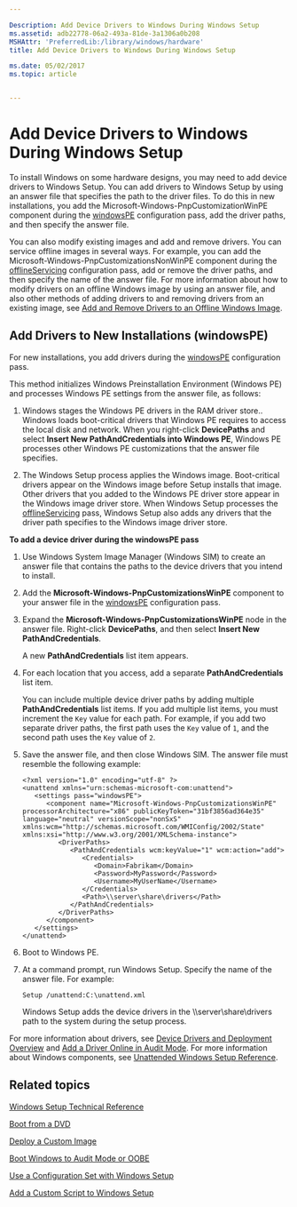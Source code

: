 ```yaml
---

Description: Add Device Drivers to Windows During Windows Setup
ms.assetid: adb22778-06a2-493a-81de-3a1306a0b208
MSHAttr: 'PreferredLib:/library/windows/hardware'
title: Add Device Drivers to Windows During Windows Setup

ms.date: 05/02/2017
ms.topic: article


---
```


# Add Device Drivers to Windows During Windows Setup


To install Windows on some hardware designs, you may need to add device drivers to Windows Setup. You can add drivers to Windows Setup by using an answer file that specifies the path to the driver files. To do this in new installations, you add the Microsoft-Windows-PnpCustomizationWinPE component during the [windowsPE](windowspe.md) configuration pass, add the driver paths, and then specify the answer file.

You can also modify existing images and add and remove drivers. You can service offline images in several ways. For example, you can add the Microsoft-Windows-PnpCustomizationsNonWinPE component during the [offlineServicing](offlineservicing.md) configuration pass, add or remove the driver paths, and then specify the name of the answer file. For more information about how to modify drivers on an offline Windows image by using an answer file, and also other methods of adding drivers to and removing drivers from an existing image, see [Add and Remove Drivers to an Offline Windows Image](add-and-remove-drivers-to-an-offline-windows-image.md).

## <span id="bkmk_1"></span><span id="BKMK_1"></span> Add Drivers to New Installations (windowsPE)


For new installations, you add drivers during the [windowsPE](windowspe.md) configuration pass.

This method initializes Windows Preinstallation Environment (Windows PE) and processes Windows PE settings from the answer file, as follows:

1.  Windows stages the Windows PE drivers in the RAM driver store.. Windows loads boot-critical drivers that Windows PE requires to access the local disk and network. When you right-click **DevicePaths** and select **Insert New PathAndCredentials into Windows PE**, Windows PE processes other Windows PE customizations that the answer file specifies.

2.  The Windows Setup process applies the Windows image. Boot-critical drivers appear on the Windows image before Setup installs that image. Other drivers that you added to the Windows PE driver store appear in the Windows image driver store. When Windows Setup processes the [offlineServicing](offlineservicing.md) pass, Windows Setup also adds any drivers that the driver path specifies to the Windows image driver store.

**To add a device driver during the windowsPE pass**

1.  Use Windows System Image Manager (Windows SIM) to create an answer file that contains the paths to the device drivers that you intend to install.

2.  Add the **Microsoft-Windows-PnpCustomizationsWinPE** component to your answer file in the [windowsPE](windowspe.md) configuration pass.

3.  Expand the **Microsoft-Windows-PnpCustomizationsWinPE** node in the answer file. Right-click **DevicePaths**, and then select **Insert New PathAndCredentials**.

    A new **PathAndCredentials** list item appears.

4.  For each location that you access, add a separate **PathAndCredentials** list item.

    You can include multiple device driver paths by adding multiple **PathAndCredentials** list items. If you add multiple list items, you must increment the `Key` value for each path. For example, if you add two separate driver paths, the first path uses the `Key` value of `1`, and the second path uses the `Key` value of `2`.

5.  Save the answer file, and then close Windows SIM. The answer file must resemble the following example:

    ```
    <?xml version="1.0" encoding="utf-8" ?> 
    <unattend xmlns="urn:schemas-microsoft-com:unattend">
       <settings pass="windowsPE">
          <component name="Microsoft-Windows-PnpCustomizationsWinPE" processorArchitecture="x86" publicKeyToken="31bf3856ad364e35" language="neutral" versionScope="nonSxS" xmlns:wcm="http://schemas.microsoft.com/WMIConfig/2002/State" xmlns:xsi="http://www.w3.org/2001/XMLSchema-instance">
             <DriverPaths>
                <PathAndCredentials wcm:keyValue="1" wcm:action="add">
                   <Credentials>
                      <Domain>Fabrikam</Domain> 
                      <Password>MyPassword</Password> 
                      <Username>MyUserName</Username> 
                   </Credentials>
                   <Path>\\server\share\drivers</Path> 
                </PathAndCredentials>
             </DriverPaths>
          </component>
       </settings>
    </unattend>
    ```

6.  Boot to Windows PE.

7.  At a command prompt, run Windows Setup. Specify the name of the answer file. For example:

    ```
    Setup /unattend:C:\unattend.xml
    ```

    Windows Setup adds the device drivers in the \\\\server\\share\\drivers path to the system during the setup process.

For more information about drivers, see [Device Drivers and Deployment Overview](device-drivers-and-deployment-overview.md) and [Add a Driver Online in Audit Mode](add-a-driver-online-in-audit-mode.md). For more information about Windows components, see [Unattended Windows Setup Reference](http://go.microsoft.com/fwlink/?LinkId=206281).

## <span id="related_topics"></span>Related topics


[Windows Setup Technical Reference](windows-setup-technical-reference.md)

[Boot from a DVD](boot-from-a-dvd.md)

[Deploy a Custom Image](deploy-a-custom-image.md)

[Boot Windows to Audit Mode or OOBE](boot-windows-to-audit-mode-or-oobe.md)

[Use a Configuration Set with Windows Setup](use-a-configuration-set-with-windows-setup.md)

[Add a Custom Script to Windows Setup](add-a-custom-script-to-windows-setup.md)

 

 






